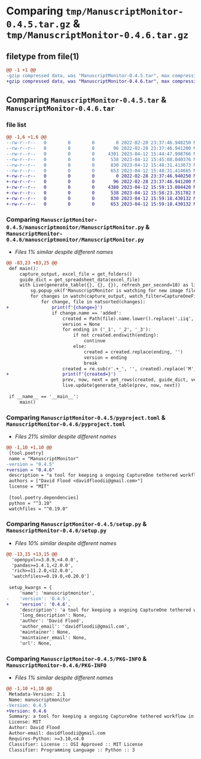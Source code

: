 # Comparing `tmp/ManuscriptMonitor-0.4.5.tar.gz` & `tmp/ManuscriptMonitor-0.4.6.tar.gz`

## filetype from file(1)

```diff
@@ -1 +1 @@
-gzip compressed data, was "ManuscriptMonitor-0.4.5.tar", max compression
+gzip compressed data, was "ManuscriptMonitor-0.4.6.tar", max compression
```

## Comparing `ManuscriptMonitor-0.4.5.tar` & `ManuscriptMonitor-0.4.6.tar`

### file list

```diff
@@ -1,6 +1,6 @@
--rw-r--r--   0        0        0        0 2022-02-28 23:37:46.940250 ManuscriptMonitor-0.4.5/manuscriptmonitor/__init__.py
--rw-r--r--   0        0        0       96 2022-02-28 23:37:46.941200 ManuscriptMonitor-0.4.5/manuscriptmonitor/__main__.py
--rw-r--r--   0        0        0     4301 2023-04-12 15:44:47.998766 ManuscriptMonitor-0.4.5/manuscriptmonitor/ManuscriptMonitor.py
--rw-r--r--   0        0        0      538 2023-04-12 15:45:08.040376 ManuscriptMonitor-0.4.5/pyproject.toml
--rw-r--r--   0        0        0      830 2023-04-12 15:48:31.413673 ManuscriptMonitor-0.4.5/setup.py
--rw-r--r--   0        0        0      653 2023-04-12 15:48:31.414665 ManuscriptMonitor-0.4.5/PKG-INFO
+-rw-r--r--   0        0        0        0 2022-02-28 23:37:46.940250 ManuscriptMonitor-0.4.6/manuscriptmonitor/__init__.py
+-rw-r--r--   0        0        0       96 2022-02-28 23:37:46.941200 ManuscriptMonitor-0.4.6/manuscriptmonitor/__main__.py
+-rw-r--r--   0        0        0     4380 2023-04-12 15:59:13.084420 ManuscriptMonitor-0.4.6/manuscriptmonitor/ManuscriptMonitor.py
+-rw-r--r--   0        0        0      538 2023-04-12 15:58:23.351782 ManuscriptMonitor-0.4.6/pyproject.toml
+-rw-r--r--   0        0        0      830 2023-04-12 15:59:18.430132 ManuscriptMonitor-0.4.6/setup.py
+-rw-r--r--   0        0        0      653 2023-04-12 15:59:18.430132 ManuscriptMonitor-0.4.6/PKG-INFO
```

### Comparing `ManuscriptMonitor-0.4.5/manuscriptmonitor/ManuscriptMonitor.py` & `ManuscriptMonitor-0.4.6/manuscriptmonitor/ManuscriptMonitor.py`

 * *Files 1% similar despite different names*

```diff
@@ -83,23 +83,25 @@
 def main():
     capture_output, excel_file = get_folders()
     guide_dict = get_spreadsheet_data(excel_file)
     with Live(generate_table({}, {}, {}), refresh_per_second=10) as live:
         sg.popup_ok(f'ManuscriptMonitor is watching for new image files in {capture_output}\nTo quit, press CTRL + C or close the terminal.')
         for changes in watch(capture_output, watch_filter=CaptureOneFilter()):
             for change, file in natsorted(changes):
+                print(f'{change=}')
                 if change.name == 'added':
                     created = Path(file).name.lower().replace('.iiq', '')
                     version = None
                     for ending in ('_1', '_2', '_3'):
                         if not created.endswith(ending):
                             continue
                         else:
                             created = created.replace(ending, '')
                             version = ending
                             break
                     created = re.sub(r'.+_', '', created).replace('M', '').replace('P', '').lstrip('0')
+                    print(f'{created=}')
                     prev, now, next = get_rows(created, guide_dict, version)
                     live.update(generate_table(prev, now, next))
 
 if __name__ == '__main__':
     main()
```

### Comparing `ManuscriptMonitor-0.4.5/pyproject.toml` & `ManuscriptMonitor-0.4.6/pyproject.toml`

 * *Files 21% similar despite different names*

```diff
@@ -1,10 +1,10 @@
 [tool.poetry]
 name = "ManuscriptMonitor"
-version = "0.4.5"
+version = "0.4.6"
 description = "a tool for keeping a ongoing CaptureOne tethered workflow in sync with a guide sheet"
 authors = ["David Flood <davidfloodii@gmail.com>"]
 license = "MIT"
 
 [tool.poetry.dependencies]
 python = "^3.10"
 watchfiles = "^0.19.0"
```

### Comparing `ManuscriptMonitor-0.4.5/setup.py` & `ManuscriptMonitor-0.4.6/setup.py`

 * *Files 10% similar despite different names*

```diff
@@ -13,15 +13,15 @@
  'openpyxl>=3.0.9,<4.0.0',
  'pandas>=1.4.1,<2.0.0',
  'rich>=11.2.0,<12.0.0',
  'watchfiles>=0.19.0,<0.20.0']
 
 setup_kwargs = {
     'name': 'manuscriptmonitor',
-    'version': '0.4.5',
+    'version': '0.4.6',
     'description': 'a tool for keeping a ongoing CaptureOne tethered workflow in sync with a guide sheet',
     'long_description': None,
     'author': 'David Flood',
     'author_email': 'davidfloodii@gmail.com',
     'maintainer': None,
     'maintainer_email': None,
     'url': None,
```

### Comparing `ManuscriptMonitor-0.4.5/PKG-INFO` & `ManuscriptMonitor-0.4.6/PKG-INFO`

 * *Files 1% similar despite different names*

```diff
@@ -1,10 +1,10 @@
 Metadata-Version: 2.1
 Name: manuscriptmonitor
-Version: 0.4.5
+Version: 0.4.6
 Summary: a tool for keeping a ongoing CaptureOne tethered workflow in sync with a guide sheet
 License: MIT
 Author: David Flood
 Author-email: davidfloodii@gmail.com
 Requires-Python: >=3.10,<4.0
 Classifier: License :: OSI Approved :: MIT License
 Classifier: Programming Language :: Python :: 3
```

